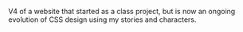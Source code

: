 V4 of a website that started as a class project, but is now an ongoing evolution of CSS design using my stories and characters.
